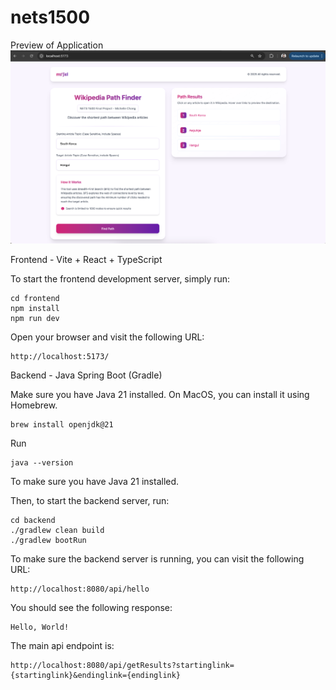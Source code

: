 # nets1500


Preview of Application
![Wikipedia Path Finder Screenshot](screenshot.png)


Frontend - Vite + React + TypeScript

To start the frontend development server, simply run:
```
cd frontend
npm install
npm run dev
```

Open your browser and visit the following URL:
```
http://localhost:5173/
```


Backend - Java Spring Boot (Gradle)

Make sure you have Java 21 installed. On MacOS, you can install it using Homebrew.
```
brew install openjdk@21
```

Run
```
java --version
```
To make sure you have Java 21 installed.


Then, to start the backend server, run:
```
cd backend
./gradlew clean build
./gradlew bootRun
```

To make sure the backend server is running, you can visit the following URL:
```
http://localhost:8080/api/hello
```

You should see the following response:
```
Hello, World!
```

The main api endpoint is:
```
http://localhost:8080/api/getResults?startinglink={startinglink}&endinglink={endinglink}
```






